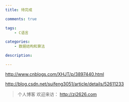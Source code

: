 ```yaml
---
title: 待完成

comments: true    

tags: 
    - C语言

categories: 
    - 数据结构和算法

description: 

---
```

http://www.cnblogs.com/XHJT/p/3897440.html

http://blog.csdn.net/suifeng3051/article/details/52611233
        
<!--more-->        




> 个人博客 欢迎来访： http://zj2626.com